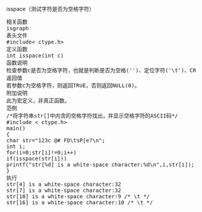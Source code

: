 isspace（测试字符是否为空格字符）
<pre>相关函数
isgraph
表头文件
#include< ctype.h>
定义函数
int isspace(int c)
函数说明
检查参数c是否为空格字符，也就是判断是否为空格('')、定位字符('\t')、CR('\r')、换行('\n')、垂直定位字符('\v')或翻页('\f')的情况。
返回值
若参数c为空格字符，则返回TRUE，否则返回NULL(0)。
附加说明
此为宏定义，非真正函数。
范例
/*将字符串str[]中内含的空格字符找出，并显示空格字符的ASCII码*/
#include < ctype.h>
main()
{
char str="123c @# FD\tsP[e?\n";
int i;
for(i=0;str[i]!=0;i++)
if(isspace(str[i]))
printf("str[%d] is a white-space character:%d\n",i,str[i]);
}
执行
str[4] is a white-space character:32
str[7] is a white-space character:32
str[10] is a white-space character:9 /* \t */
str[16] is a white-space character:10 /* \t */</pre>